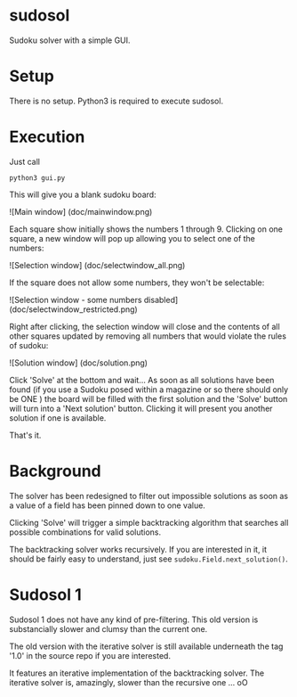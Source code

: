 # sudosol

Sudoku solver with a simple GUI.

# Setup

There is no setup. Python3 is required to execute sudosol.

# Execution

Just call

    python3 gui.py

This will give you a blank sudoku board:

![Main window] (doc/mainwindow.png)

Each square show initially shows the numbers 1 through 9.
Clicking on one square, a new window will pop up allowing you to select one
of the numbers:

![Selection window] (doc/selectwindow_all.png)

If the square does not allow some numbers, they won't be selectable:

![Selection window - some numbers disabled] (doc/selectwindow_restricted.png)

Right after clicking, the selection window will close and the contents of all
other squares updated by removing all numbers that would violate the rules of
sudoku:

![Solution window] (doc/solution.png)

Click 'Solve' at the bottom and wait...
As soon as all solutions have been found (if you use a Sudoku posed within a
magazine or so there should only be ONE ) the board will be filled with the 
first solution and the 'Solve' button will turn into a 'Next solution' button.
Clicking it will present you another solution if one is available.

That's it.

# Background

The solver has been redesigned to filter out impossible solutions
as soon as a value of a field has been pinned down to one value.

Clicking 'Solve' will trigger a simple backtracking algorithm that searches
all possible combinations for valid solutions.

The backtracking solver works recursively.
If you are interested in it,  it should be fairly easy to understand, just
see `sudoku.Field.next_solution()`.

# Sudosol 1

Sudosol 1 does not have any kind of pre-filtering.
This old version is substancially slower and clumsy than the current one.

The old version with the iterative solver is still available underneath the tag
'1.0' in the source repo if you are interested.

It features an iterative implementation of the backtracking solver.
The iterative solver is, amazingly, slower than the recursive one ... oO


